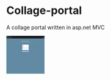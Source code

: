 # Collage-portal
A collage portal written in asp.net MVC 

<img src="https://github.com/leorrose/Collage-portal/blob/master/Videos/faculty.gif" height="100px" width="100px" alt="A demo video"/>
